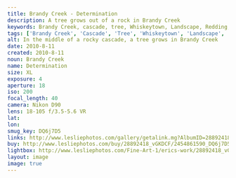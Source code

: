 ```yaml
---
title: Brandy Creek - Determination
description: A tree grows out of a rock in Brandy Creek
keywords: Brandy Creek, cascade, tree, Whiskeytown, Landscape, Redding, California
tags: ['Brandy Creek', 'Cascade', 'Tree', 'Whiskeytown', 'Landscape', 'Redding', 'California']
alt: In the middle of a rocky cascade, a tree grows in Brandy Creek
date: 2010-8-11
created: 2010-8-11
noun: Brandy Creek
name: Determination
size: XL
exposure: 4
aperture: 18
iso: 200
focal_length: 40
camera: Nikon D90
lens: 18-105 f/3.5-5.6 VR
lat: 
lon: 
smug_key: DQ6j7D5
links: http://www.lesliephotos.com/gallery/getalink.mg?AlbumID=28892418&AlbumKey=vGKDCF&ImageID=2454861590&ImageKey=DQ6j7D5&how=forum&Page=1
buy: http://www.lesliephotos.com/buy/28892418_vGKDCF/2454861590_DQ6j7D5/
lightbox: http://www.lesliephotos.com/Fine-Art-1/erics-work/28892418_vGKDCF#!i=2454861590&k=DQ6j7D5&lb=1&s=A
layout: image
image: true
---
```


